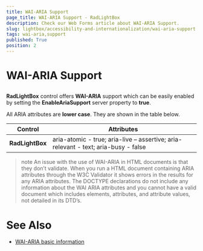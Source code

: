 ```yaml
---
title: WAI-ARIA Support
page_title: WAI-ARIA Support - RadLightBox
description: Check our Web Forms article about WAI-ARIA Support.
slug: lightbox/accessibility-and-internationalization/wai-aria-support
tags: wai-aria,support
published: True
position: 2
---
```


# WAI-ARIA Support





## 

**RadLightBox** control offers **WAI-ARIA** support which can be easily enabled by setting the **EnableAriaSupport** server property to **true**.

All ARIA attributes are **lower case**. They are shown in the table below.

|  **Control**  |  **Attributes**  |
| ------ | ------ |
| **RadLightBox** |aria-atomic - true; aria-live – assertive; aria-relevant - text; aria-busy - false|


>note An issue with the use of WAI-ARIA in HTML documents is that they don’t validate. When you run a HTML document containing ARIA attributes through the W3C Validator it shows errors in the results for any ARIA attributes. The DOCTYPE declarations do not include any information about the WAI ARIA attributes and you cannot have a valid document which includes elements, attributes, and attribute values, not detailed in its DTD’s.
>


# See Also

 * [WAI-ARIA basic information](https://www.w3.org/WAI/intro/aria)
